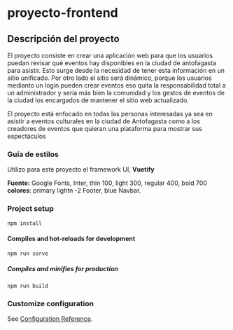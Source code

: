 # proyecto-frontend

## Descripción del proyecto

<p>El proyecto consiste en crear una aplicación web
para que los usuarios puedan revisar qué eventos hay disponibles
en la ciudad de antofagasta para asistir. Esto surge desde la necesidad
de tener esta información en un sitio unificado. Por otro lado el sitio
será dinámico, porque los usuarios medianto un login pueden crear eventos
eso quita la responsabilidad total a un administrador y sería más bien 
la comunidad y los gestos de eventos de la ciudad los encargados de mantener
el sitio web actualizado. 
</p>
<p>
El proyecto está enfocado en todas las personas interesadas ya sea en asistir 
a eventos culturales en la ciudad de Antofagasta como a los creadores de eventos
que quieran una plataforma para mostrar sus espectáculos</p>

### Guía de estilos

<p>Utilizo para este proyecto el framework UI, <strong>Vuetify</strong></p>
<p><strong>Fuente:</strong> Google Fonts, Inter, thin 100, light 300, regular 400, bold 700<br>
<strong>colores</strong>: primary lightn -2 Footer, blue Navbar.
<br>


### Project setup
```
npm install
```

#### Compiles and hot-reloads for development
```
npm run serve
```

##### Compiles and minifies for production
```
npm run build
```

### Customize configuration
See [Configuration Reference](https://cli.vuejs.org/config/).
